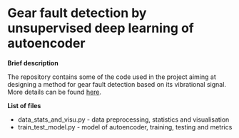 # Gear fault detection by unsupervised deep learning of autoencoder

<b>Brief description</b>


The repository contains some of the code used in the project aiming at designing a method for gear fault detection based on its vibrational signal. More details can be found <a href="https://mbatsch.github.io/portfolio/autoencoder.html" target="_blank" rel="noopener noreferrer">here</a>.

<b>List of files</b>

<ul>
  <li>data_stats_and_visu.py - data preprocessing, statistics and visualisation</li>
  <li>train_test_model.py - model of autoencoder, training, testing and metrics</li>
</ul>

